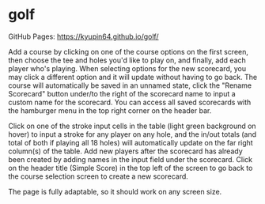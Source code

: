 # golf

GitHub Pages: https://kyupin64.github.io/golf/

Add a course by clicking on one of the course options on the first screen, then choose the tee and holes you'd like to play on, and finally, add each player who's playing. When selecting options for the new scorecard, you may click a different option and it will update without having to go back. The course will automatically be saved in an unnamed state, click the "Rename Scorecard" button under/to the right of the scorecard name to input a custom name for the scorecard. You can access all saved scorecards with the hamburger menu in the top right corner on the header bar.

Click on one of the stroke input cells in the table (light green background on hover) to input a stroke for any player on any hole, and the in/out totals (and total of both if playing all 18 holes) will automatically update on the far right column(s) of the table. Add new players after the scorecard has already been created by adding names in the input field under the scorecard. Click on the header title (Simple Score) in the top left of the screen to go back to the course selection screen to create a new scorecard.

The page is fully adaptable, so it should work on any screen size.
